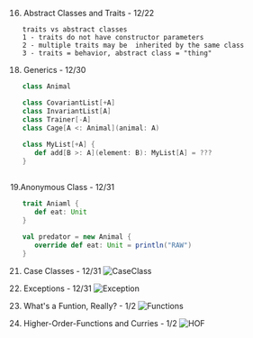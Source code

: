 16. Abstract Classes and Traits - 12/22
```
   traits vs abstract classes
   1 - traits do not have constructor parameters
   2 - multiple traits may be  inherited by the same class
   3 - traits = behavior, abstract class = "thing"
```

18. Generics - 12/30
```Scala
   class Animal

   class CovariantList[+A]
   class InvariantList[A]
   class Trainer[-A]
   class Cage[A <: Animal](animal: A)
   
   class MyList[+A] {
      def add[B >: A](element: B): MyList[A] = ???
   }
   
```
19.Anonymous Class - 12/31
```Scala
   trait Aniaml {
      def eat: Unit
   }
   
   val predator = new Animal {
      override def eat: Unit = println("RAW")
   }
```


21. Case Classes - 12/31
![CaseClass](https://github.com/ZiminPark/TIL/blob/master/Scala/RockTheJVM/IMG_A94EEF25B52A-1.jpeg)

22. Exceptions - 12/31
![Exception](https://github.com/ZiminPark/TIL/blob/master/Scala/RockTheJVM/IMG_4699FF8F62D0-1.jpeg)

24. What's a Funtion, Really? - 1/2
![Functions](https://github.com/ZiminPark/TIL/blob/master/Scala/RockTheJVM/IMG_E00BFFB7FF71-1.jpeg)

26. Higher-Order-Functions and Curries - 1/2
![HOF](https://github.com/ZiminPark/TIL/blob/master/Scala/RockTheJVM/IMG_E00BFFB7FF71-1.jpeg)
